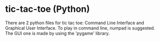 # tic-tac-toe (Python)
There are 2 python files for tic tac toe:
Command Line Interface and Graphical User Interface.
To play in command line, numpad is suggested.
The GUI one is made by using the 'pygame' library.

